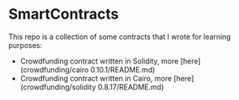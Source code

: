 # SmartContracts

This repo is a collection of some contracts that I wrote for learning purposes:
- Crowdfunding contract written in Solidity, more [here](crowdfunding/cairo 0.10.1/README.md)
- Crowdfunding contract written in Cairo, more [here](crowdfunding/solidity 0.8.17/README.md)
